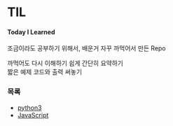 # TIL
#### Today I Learned
조금이라도 공부하기 위해서, 배운거 자꾸 까먹어서 만든 Repo

까먹어도 다시 이해하기 쉽게 간단히 요약하기  
짧은 예제 코드와 출력 써놓기

### 목록
- [python3](python3)
- [JavaScript](JavaScript)
